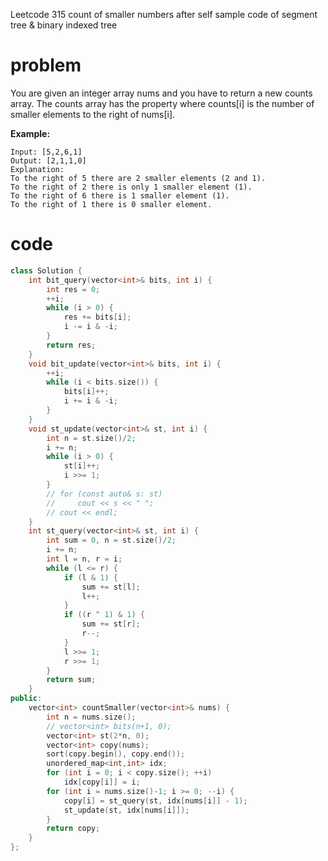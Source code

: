 Leetcode 315 count of smaller numbers after self
sample code of segment tree & binary indexed tree

# problem
You are given an integer array nums and you have to return a new counts array. The counts array has the property where counts[i] is the number of smaller elements to the right of nums[i].

**Example:**
```
Input: [5,2,6,1]
Output: [2,1,1,0] 
Explanation:
To the right of 5 there are 2 smaller elements (2 and 1).
To the right of 2 there is only 1 smaller element (1).
To the right of 6 there is 1 smaller element (1).
To the right of 1 there is 0 smaller element.
```

# code
```C++
class Solution {
    int bit_query(vector<int>& bits, int i) {
        int res = 0;
        ++i;
        while (i > 0) {
            res += bits[i];
            i -= i & -i;
        }
        return res;
    }
    void bit_update(vector<int>& bits, int i) {
        ++i;
        while (i < bits.size()) {
            bits[i]++;
            i += i & -i;
        }
    }
    void st_update(vector<int>& st, int i) {
        int n = st.size()/2;
        i += n;
        while (i > 0) {
            st[i]++;
            i >>= 1;
        }
        // for (const auto& s: st)
        //     cout << s << " ";
        // cout << endl;
    }
    int st_query(vector<int>& st, int i) {
        int sum = 0, n = st.size()/2; 
        i += n;
        int l = n, r = i;
        while (l <= r) {
            if (l & 1) {
                sum += st[l];
                l++;
            }
            if ((r ^ 1) & 1) {
                sum += st[r];
                r--;
            }
            l >>= 1;
            r >>= 1;
        }
        return sum;
    }
public:
    vector<int> countSmaller(vector<int>& nums) {
        int n = nums.size();
        // vector<int> bits(n+1, 0);
        vector<int> st(2*n, 0);
        vector<int> copy(nums);
        sort(copy.begin(), copy.end());
        unordered_map<int,int> idx;
        for (int i = 0; i < copy.size(); ++i)
            idx[copy[i]] = i;
        for (int i = nums.size()-1; i >= 0; --i) {
            copy[i] = st_query(st, idx[nums[i]] - 1);
            st_update(st, idx[nums[i]]);
        }
        return copy;
    }
};
```
